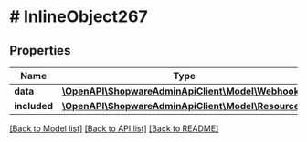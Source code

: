 # # InlineObject267

## Properties

Name | Type | Description | Notes
------------ | ------------- | ------------- | -------------
**data** | [**\OpenAPI\ShopwareAdminApiClient\Model\Webhook**](Webhook.md) |  | [optional]
**included** | [**\OpenAPI\ShopwareAdminApiClient\Model\Resource[]**](Resource.md) |  | [optional]

[[Back to Model list]](../../README.md#models) [[Back to API list]](../../README.md#endpoints) [[Back to README]](../../README.md)
